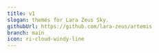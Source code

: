 ```yaml
---
title: v1
slogan: themes for Lara Zeus Sky.
githubUrl: https://github.com/lara-zeus/artemis
branch: main
icon: ri-cloud-windy-line
---
```

